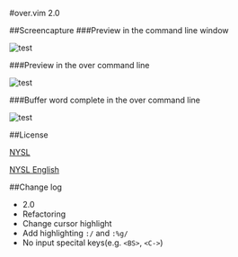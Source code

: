 #over.vim 2.0

##Screencapture
###Preview in the command line window

![test](https://f.cloud.github.com/assets/214488/1461854/922bd38c-44d1-11e3-9ca4-eb3902be19f7.gif)


###Preview in the over command line

![test](https://f.cloud.github.com/assets/214488/1490845/da05d670-479d-11e3-93d6-e8b9214df405.gif)


###Buffer word complete in the over command line

![test](https://f.cloud.github.com/assets/214488/1584401/89e13068-520b-11e3-8acb-de8a58538dbb.gif)


##License

[NYSL](http://www.kmonos.net/nysl/)

[NYSL English](http://www.kmonos.net/nysl/index.en.html)

##Change log

* 2.0
 * Refactoring
 * Change cursor highlight
 * Add highlighting `:/` and `:%g/`
 * No input specital keys(e.g. `<BS>`, `<C->`)


